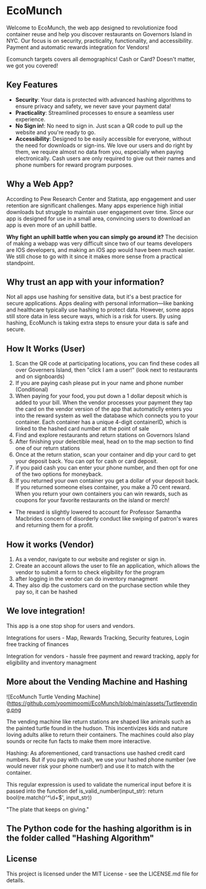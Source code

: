 # EcoMunch

Welcome to EcoMunch, the web app designed to revolutionize food container reuse and help you discover restaurants on Governors Island in NYC. Our focus is on security, practicality, functionality, and accessibility. Payment and automatic rewards integration for Vendors!

Ecomunch targets covers all demographics! Cash or Card? Doesn't matter, we got you covered!

## Key Features

- **Security**: Your data is protected with advanced hashing algorithms to ensure privacy and safety, we never save your payment data!
- **Practicality**: Streamlined processes to ensure a seamless user experience. 
- **No Sign in!**: No need to sign in. Just scan a QR code to pull up the website and you're ready to go. 
- **Accessibility**: Designed to be easily accessible for everyone, without the need for downloads or sign-ins. We love our users and do right by them, we require almost no data from you, especially when paying electronically. Cash users are only required to give out their names and phone numbers for reward program purposes. 

## Why a Web App?

According to Pew Research Center and Statista, app engagement and user retention are significant challenges. Many apps experience high initial downloads but struggle to maintain user engagement over time. Since our app is designed for use in a small area, convincing users to download an app is even more of an uphill battle. 

**Why fight an uphill battle when you can simply go around it?**
The decision of making a webapp was very difficult since two of our teams developers are IOS developers, and making an iOS app would have been much easier. We still chose to go with it since it makes more sense from a practical standpoint. 

## Why trust an app with your information?

Not all apps use hashing for sensitive data, but it's a best practice for secure applications. Apps dealing with personal information—like banking and healthcare typically use hashing to protect data.
However, some apps still store data in less secure ways, which is a risk for users. By using hashing, EcoMunch is taking extra steps to ensure your data is safe and secure.

## How It Works (User)

1. Scan the QR code at participating locations, you can find these codes all over Governers Island, then "click I am a user!" (look next to restaurants and on signboards)
2. If you are paying cash please put in your name and phone number (Conditional)
3. When paying for your food, you put down a 1 dollar deposit which is added to your bill. When the vendor processes your payment they tap the card on the vendor version of the app that automaticlly enters you into the reward system as well the database which connects you to your container. Each container has a unique 4-digit containerID, which is linked to the hashed card number at the point of sale
4. Find and explore restaurants and return stations on Governors Island
5. After finishing your delectible meal, head on to the map section to find one of our return stations
6. Once at the return station, scan your container and dip your card to get your deposit back. You can opt for cash or card deposit.
7. if you paid cash you can enter your phone number, and then opt for one of the two options for moneyback.
8. If you returned your own container you get a dollar of your deposit back. If you returned someone elses container, you make a 70 cent reward. When you return your own containers you can win rewards, such as coupons for your favorite restaurants on the island or merch!

* The reward is slightly lowered to account for Professor Samantha Macbrides concern of disorderly conduct like swiping of patron's wares and returning them for a profit.

## How it works (Vendor)

1. As a vendor, navigate to our website and register or sign in.
2. Create an account allows the user to file an application, which allows the vendor to submit a form to check eligibility for the program
3. after logging in the vendor can do inventory managment
4. They also dip the customers card on the purchase section while they pay so, it can be hashed
   
## We love integration!

This app is a one stop shop for users and vendors.

Integrations for users - Map, Rewards Tracking, Security features, Login free tracking of finances

Integration for vendors - hassle free payment and reward tracking, apply for eligibility and inventory managment




## More about the Vending Machine and Hashing 
![EcoMunch Turtle Vending Machine](https://github.com/yoomimoomi/EcoMunch/blob/main/assets/Turtlevending.png

The vending machine like return stations are shaped like animals such as the painted turtle found in the hudson. This incentivizes kids and nature loving adults alike to return their containers. The machines could also play sounds or recite fun facts to make them more interactive. 

Hashing: As aforementioned, card transactions use hashed credit card numbers. But if you pay with cash, we use your hashed phone number (we would never risk your phone number!) and use it to match with the container. 

This regular expression is used to validate the numerical input before it is passed into the function
def is_valid_number(input_str):
    return bool(re.match(r'^\d+$', input_str))

"The plate that keeps on giving."
## The Python code for the hashing algorithm is in the folder called "Hashing Algorithm"

## License

This project is licensed under the MIT License - see the LICENSE.md file for details.

